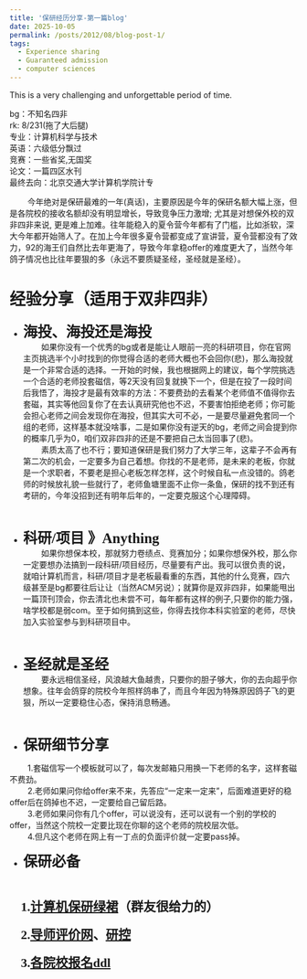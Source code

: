 ```yaml
---
title: '保研经历分享-第一篇blog'
date: 2025-10-05
permalink: /posts/2012/08/blog-post-1/
tags:
  - Experience sharing
  - Guaranteed admission
  - computer sciences
---
```

This is a very challenging and unforgettable period of time.



bg：不知名四非 <br>
rk: 8/231(拖了大后腿) <br>
专业：计算机科学与技术 <br>
英语：六级低分飘过 <br>
竞赛：一些省奖,无国奖 <br>
论文：一篇四区水刊 <br>
最终去向：北京交通大学计算机学院计专 <br>


&nbsp;&nbsp;&nbsp;&nbsp;&nbsp;&nbsp;&nbsp;&nbsp;今年绝对是保研最难的一年(真话)，主要原因是今年的保研名额大幅上涨，但是各院校的接收名额却没有明显增长，导致竞争压力激增; 尤其是对想保外校的双非四非来说, 更是难上加难。往年能稳入的夏令营今年都有了门槛，比如浙软，深大今年都开始筛人了。在加上今年很多夏令营都变成了宣讲营，夏令营都没有了效力，92的海王们自然比去年更海了，导致今年拿稳offer的难度更大了，当然今年鸽子情况也比往年要狠的多（永远不要质疑圣经，圣经就是圣经）。


经验分享（适用于双非四非）
======

* <span style="font-family: 'Microsoft YaHei'; font-size: 25px; font-weight: bold;">海投、海投还是海投</span> <br>
&nbsp;&nbsp;&nbsp;&nbsp;&nbsp;&nbsp;&nbsp;&nbsp;如果你没有一个优秀的bg或者是能让人眼前一亮的科研项目，你在官网主页挑选半个小时找到的你觉得合适的老师大概也不会回你(悲)，那么海投就是一个非常合适的选择。一开始的时候，我也根据网上的建议，每个学院挑选一个合适的老师投套磁信，等2天没有回复就换下一个，但是在投了一段时间后我悟了，海投才是最有效率的方法：不要费劲的去看某个老师值不值得你去套磁，其实等他回复你了在去认真研究他也不迟，不要害怕拒绝老师；你可能会担心老师之间会发现你在海投，但其实大可不必，一是要尽量避免套同一个组的老师，这样基本就没啥事，二是如果你没有逆天的bg，老师之间会提到你的概率几乎为0，咱们双非四非的还是不要把自己太当回事了(悲)。<br>
&nbsp;&nbsp;&nbsp;&nbsp;&nbsp;&nbsp;&nbsp;&nbsp;素质太高了也不行；要知道保研是我们努力了大学三年，这辈子不会再有第二次的机会，一定要多为自己着想。你找的不是老师，是未来的老板，你就是一个求职者，不要老是担心老板怎样怎样，这个时候自私一点没错的。鸽老师的时候放礼貌一些就行了，老师鱼塘里面不止你一条鱼，保研的找不到还有考研的，今年没招到还有明年后年的，一定要克服这个心理障碍。
<br>

* <span style="font-family: 'Microsoft YaHei'; font-size: 25px; font-weight: bold;">科研/项目 》Anything</span> <br>
&nbsp;&nbsp;&nbsp;&nbsp;&nbsp;&nbsp;&nbsp;&nbsp;如果你想保本校，那就努力卷绩点、竞赛加分；如果你想保外校，那么你一定要想办法搞到一段科研/项目经历，尽量要有产出。我可以很负责的说，就咱计算机而言，科研/项目才是老板最看重的东西，其他的什么竞赛，四六级甚至是bg都要往后让让（当然ACM另说）；就算你是双非四非，如果能甩出一篇顶刊顶会，你去清北也未尝不可，每年都有这样的例子,只要你的能力强，啥学校都是弱com。至于如何搞到这些，你得去找你本科实验室的老师，尽快加入实验室参与到科研项目中。
<br>

* <span style="font-family: 'Microsoft YaHei'; font-size: 25px; font-weight: bold;">圣经就是圣经</span> <br>
&nbsp;&nbsp;&nbsp;&nbsp;&nbsp;&nbsp;&nbsp;&nbsp;要永远相信圣经，风浪越大鱼越贵，只要你的胆子够大，你的去向超乎你想象。往年会鸽穿的院校今年照样鸽串了，而且今年因为特殊原因鸽子飞的更狠，所以一定要稳住心态，保持消息畅通。
<br>

* <span style="font-family: 'Microsoft YaHei'; font-size: 25px; font-weight: bold;">保研细节分享</span> <br>

&nbsp;&nbsp;&nbsp;&nbsp;&nbsp;&nbsp;&nbsp;&nbsp;1.套磁信写一个模板就可以了，每次发邮箱只用换一下老师的名字，这样套磁不费劲。<br>
&nbsp;&nbsp;&nbsp;&nbsp;&nbsp;&nbsp;&nbsp;&nbsp;2.老师如果问你给offer来不来，先答应“一定来一定来”，后面难道更好的稳offer后在鸽掉也不迟，一定要给自己留后路。<br>
&nbsp;&nbsp;&nbsp;&nbsp;&nbsp;&nbsp;&nbsp;&nbsp;3.老师如果问你有几个offer，可以说没有，还可以说有一个别的学校的offer，当然这个院校一定要比现在你聊的这个老师的院校层次低。<br>
&nbsp;&nbsp;&nbsp;&nbsp;&nbsp;&nbsp;&nbsp;&nbsp;4.但凡这个老师在网上有一丁点的负面评价就一定要pass掉。<br>


* <span style="font-family: 'Microsoft YaHei'; font-size: 25px; font-weight: bold;">保研必备</span>
<br>

&nbsp;&nbsp;&nbsp;&nbsp;&nbsp;<span style="font-family: 'Microsoft YaHei'; font-size: 22px; font-weight: bold;">1.[计算机保研绿裙](https://github.com/CS-BAOYAN)（群友很给力的）</span>
<br><br>
&nbsp;&nbsp;&nbsp;&nbsp;&nbsp;<span style="font-family: 'Microsoft YaHei'; font-size: 22px; font-weight: bold;">2.[导师评价网](https://www.ykakaoyan.cn/p/#/home)、[研控](https://www.yankong.org/)</span><br><br>
&nbsp;&nbsp;&nbsp;&nbsp;&nbsp;<span style="font-family: 'Microsoft YaHei'; font-size: 22px; font-weight: bold;">3.[各院校报名ddl](https://ddl.csbaoyan.top/)</span><br>
<br><br>

<br>

